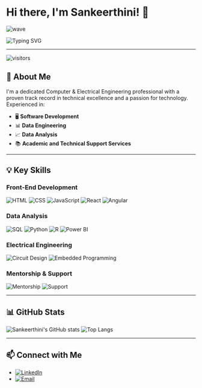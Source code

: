 # Hi there, I'm Sankeerthini! 👋

![wave](https://media.giphy.com/media/hvRJCLFzcasrR4ia7z/giphy.gif)

![Typing SVG](https://readme-typing-svg.demolab.com?font=Fira+Code&size=24&pause=1000&color=F75C7E&center=true&width=435&lines=Software+Developer;Data+Engineer;Data+Analyst;Tech+Enthusiast)

---
![visitors](https://visitor-badge.glitch.me/badge?page_id=yourusername.yourusername)

## 🔧 About Me

I'm a dedicated Computer & Electrical Engineering professional with a proven track record in technical excellence and a passion for technology. Experienced in:

- 🖥️ **Software Development**
- 📊 **Data Engineering**
- 📈 **Data Analysis**
- 📚 **Academic and Technical Support Services**

---

## 💡 Key Skills

### Front-End Development
![HTML](https://img.shields.io/badge/HTML5-E34F26?style=for-the-badge&logo=html5&logoColor=white)
![CSS](https://img.shields.io/badge/CSS3-1572B6?style=for-the-badge&logo=css3&logoColor=white)
![JavaScript](https://img.shields.io/badge/JavaScript-F7DF1E?style=for-the-badge&logo=javascript&logoColor=black)
![React](https://img.shields.io/badge/React-61DAFB?style=for-the-badge&logo=react&logoColor=black)
![Angular](https://img.shields.io/badge/Angular-DD0031?style=for-the-badge&logo=angular&logoColor=white)

### Data Analysis
![SQL](https://img.shields.io/badge/SQL-336791?style=for-the-badge&logo=postgresql&logoColor=white)
![Python](https://img.shields.io/badge/Python-3776AB?style=for-the-badge&logo=python&logoColor=white)
![R](https://img.shields.io/badge/R-276DC3?style=for-the-badge&logo=r&logoColor=white)
![Power BI](https://img.shields.io/badge/Power%20BI-F2C811?style=for-the-badge&logo=power-bi&logoColor=black)

### Electrical Engineering
![Circuit Design](https://img.shields.io/badge/Circuit%20Design-BDB76B?style=for-the-badge&logo=arduino&logoColor=black)
![Embedded Programming](https://img.shields.io/badge/Embedded%20Programming-007ACC?style=for-the-badge&logo=c%2B%2B&logoColor=white)

### Mentorship & Support
![Mentorship](https://img.shields.io/badge/Mentorship-FFD700?style=for-the-badge&logo=knowledgebase&logoColor=black)
![Support](https://img.shields.io/badge/Support-2E8B57?style=for-the-badge&logo=helpdesk&logoColor=white)

---

## 📊 GitHub Stats

![Sankeerthini's GitHub stats](https://github-readme-stats.vercel.app/api?username=Sankeerthini&show_icons=true&theme=radical)
![Top Langs](https://github-readme-stats.vercel.app/api/top-langs/?username=Sankeerthini&layout=compact&theme=radical)

---

## 📫 Connect with Me

- [![LinkedIn](https://img.shields.io/badge/LinkedIn-blue?style=flat&logo=linkedin)](https://www.linkedin.com/in/sankeerthini-d) 
- [![Email](https://img.shields.io/badge/Email-D14836?style=flat&logo=gmail&logoColor=white)](mailto:sankeerthini@gmail.com)
